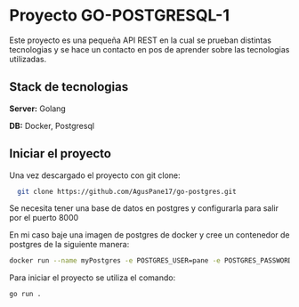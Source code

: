 
# Proyecto GO-POSTGRESQL-1

Este proyecto es una pequeña API REST en la cual se prueban distintas tecnologias y se hace un contacto en pos de aprender sobre las tecnologias utilizadas. 


## Stack de tecnologias

**Server:** Golang

**DB:** Docker, Postgresql
## Iniciar el proyecto

Una vez descargado el proyecto con git clone:

```bash
  git clone https://github.com/AgusPane17/go-postgres.git
```

Se necesita tener una base de datos en postgres y configurarla para salir por el puerto 8000

En mi caso baje una imagen de postgres de docker y cree un contenedor de postgres de la siguiente manera:

```bash
docker run --name myPostgres -e POSTGRES_USER=pane -e POSTGRES_PASSWORD=1234 -e POSTGRES_DB=panedb -p 8000:5432 -d postgres
```

Para iniciar el proyecto se utiliza el comando:

```bash
go run .
```

